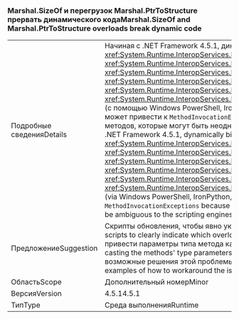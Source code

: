 ### <a name="marshalsizeof-and-marshalptrtostructure-overloads-break-dynamic-code"></a><span data-ttu-id="b7154-101">Marshal.SizeOf и перегрузок Marshal.PtrToStructure прервать динамического кода</span><span class="sxs-lookup"><span data-stu-id="b7154-101">Marshal.SizeOf and Marshal.PtrToStructure overloads break dynamic code</span></span>

|   |   |
|---|---|
|<span data-ttu-id="b7154-102">Подробные сведения</span><span class="sxs-lookup"><span data-stu-id="b7154-102">Details</span></span>|<span data-ttu-id="b7154-103">Начиная с .NET Framework 4.5.1, динамическая привязка к методам <xref:System.Runtime.InteropServices.Marshal.SizeOf%60%601>, <xref:System.Runtime.InteropServices.Marshal.SizeOf%60%601(%60%600)>, <xref:System.Runtime.InteropServices.Marshal.PtrToStructure(System.IntPtr,System.Object)>, <xref:System.Runtime.InteropServices.Marshal.PtrToStructure(System.IntPtr,System.Type)>, <xref:System.Runtime.InteropServices.Marshal.PtrToStructure%60%601(System.IntPtr)>, или <xref:System.Runtime.InteropServices.Marshal.PtrToStructure%60%601(System.IntPtr,%60%600)>, (с помощью Windows PowerShell, IronPython или C# ключевое слово dynamic, например) может привести к <code>MethodInvocationExceptions</code> так, как были добавлены новые перегрузки этих методов, которые могут быть неоднозначным для обработчиков сценариев.</span><span class="sxs-lookup"><span data-stu-id="b7154-103">Beginning in the .NET Framework 4.5.1, dynamically binding to the methods <xref:System.Runtime.InteropServices.Marshal.SizeOf%60%601>, <xref:System.Runtime.InteropServices.Marshal.SizeOf%60%601(%60%600)>, <xref:System.Runtime.InteropServices.Marshal.PtrToStructure(System.IntPtr,System.Object)>, <xref:System.Runtime.InteropServices.Marshal.PtrToStructure(System.IntPtr,System.Type)>, <xref:System.Runtime.InteropServices.Marshal.PtrToStructure%60%601(System.IntPtr)>, or <xref:System.Runtime.InteropServices.Marshal.PtrToStructure%60%601(System.IntPtr,%60%600)>, (via Windows PowerShell, IronPython, or the C# dynamic keyword, for example) can result in <code>MethodInvocationExceptions</code> because new overloads of these methods have been added that may be ambiguous to the scripting engines.</span></span>|
|<span data-ttu-id="b7154-104">Предложение</span><span class="sxs-lookup"><span data-stu-id="b7154-104">Suggestion</span></span>|<span data-ttu-id="b7154-105">Скрипты обновления, чтобы явно указать, какую перегрузку следует использовать.</span><span class="sxs-lookup"><span data-stu-id="b7154-105">Update scripts to clearly indicate which overload should be used.</span></span> <span data-ttu-id="b7154-106">Обычно нужно явным образом привести параметры типа метода как <xref:System.Type>.</span><span class="sxs-lookup"><span data-stu-id="b7154-106">This can typically done by explicitly casting the methods' type parameters as <xref:System.Type>.</span></span> <span data-ttu-id="b7154-107">Дополнительные сведения и возможные решения этой проблемы см. по [этой ссылке](https://support.microsoft.com/kb/2909958/).</span><span class="sxs-lookup"><span data-stu-id="b7154-107">See [this link](https://support.microsoft.com/kb/2909958/) for more detail and examples of how to workaround the issue.</span></span>|
|<span data-ttu-id="b7154-108">Область</span><span class="sxs-lookup"><span data-stu-id="b7154-108">Scope</span></span>|<span data-ttu-id="b7154-109">Дополнительный номер</span><span class="sxs-lookup"><span data-stu-id="b7154-109">Minor</span></span>|
|<span data-ttu-id="b7154-110">Версия</span><span class="sxs-lookup"><span data-stu-id="b7154-110">Version</span></span>|<span data-ttu-id="b7154-111">4.5.1</span><span class="sxs-lookup"><span data-stu-id="b7154-111">4.5.1</span></span>|
|<span data-ttu-id="b7154-112">Тип</span><span class="sxs-lookup"><span data-stu-id="b7154-112">Type</span></span>|<span data-ttu-id="b7154-113">Среда выполнения</span><span class="sxs-lookup"><span data-stu-id="b7154-113">Runtime</span></span>|

